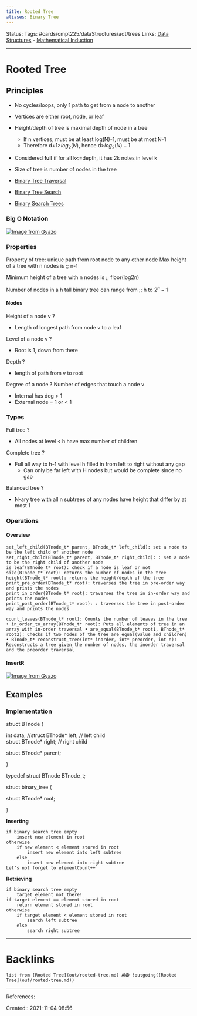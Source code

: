 ```yaml
---
title: Rooted Tree
aliases: Binary Tree
---
```

Status:
Tags: #cards/cmpt225/dataStructures/adt/trees
Links: [Data Structures](out/data-structures.md) - [Mathematical Induction](out/mathematical-induction.md)
___

# Rooted Tree
## Principles
- No cycles/loops, only 1 path to get from a node to another
- Vertices are either root, node, or leaf
- Height/depth of tree is maximal depth of node in a tree
	- If n vertices, must be at least log(N)-1, must be at most N-1
	- Therefore d+1>$log_2(N)$, hence d>$log_2(N)-1$
- Considered **full** if for all k<=depth, it has 2k notes in level k
- Size of tree is number of nodes in the tree

- [Binary Tree Traversal](out/binary-tree-traversal.md)
- [Binary Tree Search](out/binary-tree-search.md)
- [Binary Search Trees](out/binary-search-trees.md)
### Big O Notation
[![Image from Gyazo](https://i.gyazo.com/0eb5e64d7f3923e38136d9bcd3c998a7.png)](https://gyazo.com/0eb5e64d7f3923e38136d9bcd3c998a7)
### Properties
Property of tree: unique path from root node to any other node
Max height of a tree with n nodes is ;; n-1
<!--SR:!2022-03-13,2,150-->
Minimum height of a tree with n nodes is ;; floor(log2n)
<!--SR:!2022-03-13,2,150-->
Number of nodes in a h tall binary tree can range from ;; h to $2^h-1$
<!--SR:!2022-03-13,2,150-->
#### Nodes
Height of a node v
?
- Length of longest path from node v to a leaf
<!--SR:!2022-03-13,2,150-->

Level of a node v
?
- Root is 1, down from there
<!--SR:!2022-03-13,2,150-->

Depth
?
- length of path from v to root
<!--SR:!2022-03-13,2,150-->

Degree of a node
?
Number of edges that touch a node v
- Internal has deg > 1
- External node = 1 or < 1
<!--SR:!2022-03-13,2,150-->

### Types
Full tree
?
- All nodes at level < h have max number of children
<!--SR:!2022-03-13,2,150-->

Complete tree
?
- Full all way to h-1 with level h filled in from left to right without any gap
	- Can only be far left with H nodes but would be complete since no gap
<!--SR:!2022-03-13,2,150-->

Balanced tree
?
- N-ary tree with all n subtrees of any nodes have height that differ by at most 1
<!--SR:!2022-03-13,2,150-->


### Operations
#### Overview
```
set_left_child(BTnode_t* parent, BTnode_t* left_child): set a node to be the left child of another node
set_right_child(BTnode_t* parent, BTnode_t* right_child): : set a node to be the right child of another node
is_leaf(BTnode_t* root): check if a node is leaf or not
size(BTnode_t* root): returns the number of nodes in the tree
height(BTnode_t* root): returns the height/depth of the tree
print_pre_order(BTnode_t* root): traverses the tree in pre-order way and prints the nodes
print_in_order(BTnode_t* root): traverses the tree in in-order way and prints the nodes
print_post_order(BTnode_t* root): : traverses the tree in post-order way and prints the nodes

count_leaves(BTnode_t* root): Counts the number of leaves in the tree • in_order_to_array(BTnode_t* root): Puts all elements of tree in an array with in-order traversal • are_equal(BTnode_t* root1, BTnode_t* root2): Checks if two nodes of the tree are equal(value and children) • BTnode_t* reconstruct_tree(int* inorder, int* preorder, int n): Reconstructs a tree given the number of nodes, the inorder traversal and the preorder traversal
```
#### InsertR
[![Image from Gyazo](https://i.gyazo.com/2de3b1984ffd402d8aeb7e4339c501f6.png)](https://gyazo.com/2de3b1984ffd402d8aeb7e4339c501f6)
## Examples

### Implementation
struct BTnode {

 int data; //struct BTnode* left; // left child  
struct BTnode* right; // right child

 struct BTnode* parent;

}

typedef struct BTnode BTnode_t;

struct binary_tree {

 struct BTnode* root;

}

**Inserting**
```
if binary search tree empty
	insert new element in root
otherwise
	if new element < element stored in root
		insert new element into left subtree
	else
		insert new element into right subtree
Let’s not forget to elementCount++
```

**Retrieving**
```
if binary search tree empty
	target element not there!
if target element == element stored in root
	return element stored in root
otherwise
	if target element < element stored in root
		search left subtree
	else
		search right subtree
```
___

# Backlinks

```dataview
list from [Rooted Tree](out/rooted-tree.md) AND !outgoing([Rooted Tree](out/rooted-tree.md))
```
___
References:

Created:: 2021-11-04 08:56
